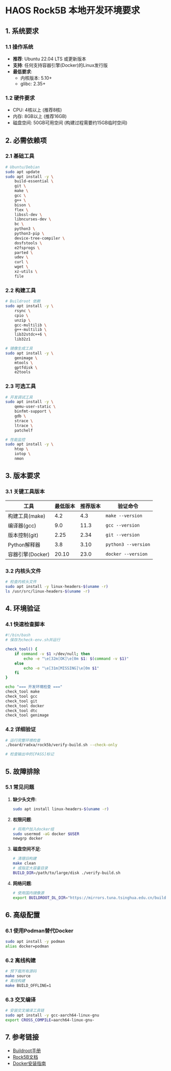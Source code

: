 # HAOS Rock5B 本地开发环境要求

## 1. 系统要求

### 1.1 操作系统
- **推荐**: Ubuntu 22.04 LTS 或更新版本
- **支持**: 任何支持容器引擎(Docker)的Linux发行版
- **最低要求**:
  - 内核版本: 5.10+
  - glibc: 2.35+

### 1.2 硬件要求
- CPU: 4核以上 (推荐8核)
- 内存: 8GB以上 (推荐16GB)
- 磁盘空间: 50GB可用空间 (构建过程需要约15GB临时空间)

## 2. 必需依赖项

### 2.1 基础工具
```bash
# Ubuntu/Debian
sudo apt update
sudo apt install -y \
    build-essential \
    git \
    make \
    gcc \
    g++ \
    bison \
    flex \
    libssl-dev \
    libncurses-dev \
    bc \
    python3 \
    python3-pip \
    device-tree-compiler \
    dosfstools \
    e2fsprogs \
    parted \
    udev \
    curl \
    wget \
    xz-utils \
    file
```

### 2.2 构建工具
```bash
# Buildroot 依赖
sudo apt install -y \
    rsync \
    cpio \
    unzip \
    gcc-multilib \
    g++-multilib \
    lib32stdc++6 \
    lib32z1

# 镜像生成工具
sudo apt install -y \
    genimage \
    mtools \
    gptfdisk \
    e2tools
```

### 2.3 可选工具
```bash
# 开发调试工具
sudo apt install -y \
    qemu-user-static \
    binfmt-support \
    gdb \
    strace \
    ltrace \
    patchelf

# 性能监控
sudo apt install -y \
    htop \
    iotop \
    nmon
```

## 3. 版本要求

### 3.1 关键工具版本
| 工具 | 最低版本 | 推荐版本 | 验证命令 |
|------|----------|----------|----------|
| 构建工具(make) | 4.2 | 4.3 | `make --version` |
| 编译器(gcc) | 9.0 | 11.3 | `gcc --version` |
| 版本控制(git) | 2.25 | 2.34 | `git --version` |
| Python解释器 | 3.8 | 3.10 | `python3 --version` |
| 容器引擎(Docker) | 20.10 | 23.0 | `docker --version` |

### 3.2 内核头文件
```bash
# 检查内核头文件
sudo apt install -y linux-headers-$(uname -r)
ls /usr/src/linux-headers-$(uname -r)
```

## 4. 环境验证

### 4.1 快速检查脚本
```bash
#!/bin/bash
# 保存为check-env.sh并运行

check_tool() {
    if command -v $1 >/dev/null; then
        echo -e "\e[32m[OK]\e[0m $1: $(command -v $1)"
    else
        echo -e "\e[31m[MISSING]\e[0m $1"
    fi
}

echo "=== 开发环境检查 ==="
check_tool make
check_tool gcc
check_tool git
check_tool docker
check_tool dtc
check_tool genimage
```

### 4.2 详细验证
```bash
# 运行完整环境检查
./board/radxa/rock5b/verify-build.sh --check-only

# 检查输出中的[PASS]标记
```

## 5. 故障排除

### 5.1 常见问题
1. **缺少头文件**:
   ```bash
   sudo apt install linux-headers-$(uname -r)
   ```

2. **权限问题**:
   ```bash
   # 将用户加入docker组
   sudo usermod -aG docker $USER
   newgrp docker
   ```

3. **磁盘空间不足**:
   ```bash
   # 清理旧构建
   make clean
   # 或指定大容量目录
   BUILD_DIR=/path/to/large/disk ./verify-build.sh
   ```

4. **网络问题**:
   ```bash
   # 使用国内镜像源
   export BUILDROOT_DL_DIR="https://mirrors.tuna.tsinghua.edu.cn/buildroot"
   ```

## 6. 高级配置

### 6.1 使用Podman替代Docker
```bash
sudo apt install -y podman
alias docker=podman
```

### 6.2 离线构建
```bash
# 预下载所有源码
make source
# 离线构建
make BUILD_OFFLINE=1
```

### 6.3 交叉编译
```bash
# 安装交叉编译工具链
sudo apt install -y gcc-aarch64-linux-gnu
export CROSS_COMPILE=aarch64-linux-gnu-
```

## 7. 参考链接
- [Buildroot手册](https://buildroot.org/downloads/manual/manual.html)
- [Rock5B文档](https://wiki.radxa.com/Rock5/5b)
- [Docker安装指南](https://docs.docker.com/engine/install/ubuntu/)